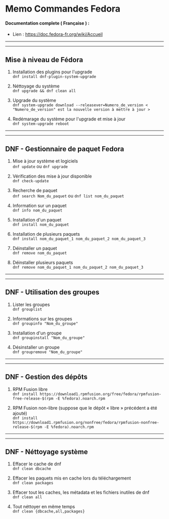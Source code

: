 # Memo Commandes Fedora  
#### Documentation complete ( Française ) :
- Lien : https://doc.fedora-fr.org/wiki/Accueil
---
---
## Mise à niveau de Fédora  
1. Installation des plugins pour l'upgrade  
    `dnf install dnf-plugin-system-upgrade` 

2. Néttoyage du système  
    `dnf upgrade && dnf clean all`  

3. Upgrade du système  
    `dnf system-upgrade download --releasever=Numero_de_version < "Numero_de_version" est la nouvelle version à mettre à jour >`  

4. Redémarage du système pour l'upgrade et mise à jour  
    `dnf system-upgrade reboot`  
---
---
## DNF - Gestionnaire de paquet Fedora  
1. Mise à jour système et logiciels  
    `dnf update` ou `dnf upgrade`  

2. Vérification des mise à jour disponible  
    `dnf check-update`

3. Recherche de paquet  
`dnf search Nom_du_paquet` ou `dnf list nom_du_paquet`  

4. Information sur un paquet  
    `dnf info nom_du_paquet`  

5. Installation d'un paquet  
    `dnf install nom_du_paquet`
    
6. Installation de plusieurs paquets  
    `dnf install nom_du_paquet_1 nom_du_paquet_2 nom_du_paquet_3`  

7. Déinstaller un paquet  
    `dnf remove nom_du_paquet`  

6. Déinstaller plusieurs paquets  
    `dnf remove nom_du_paquet_1 nom_du_paquet_2 nom_du_paquet_3`  
---
---
## DNF - Utilisation des groupes  
1. Lister les groupes  
    `dnf grouplist`  

2. Informations sur les groupes  
    `dnf groupinfo "Nom_du_groupe"`  

3. Installation d'un groupe  
    `dnf groupinstall "Nom_du_groupe"`  

4. Désinstaller un groupe  
    `dnf groupremove "Nom_du_groupe"`  
---
---
## DNF - Gestion des dépôts
1. RPM Fusion libre  
    `dnf install https://download1.rpmfusion.org/free/fedora/rpmfusion-free-release-$(rpm -E %fedora).noarch.rpm`  

2. RPM Fusion non-libre (suppose que le dépôt « libre » précédent a été ajouté)  
    `dnf install https://download1.rpmfusion.org/nonfree/fedora/rpmfusion-nonfree-release-$(rpm -E %fedora).noarch.rpm`  
---
---
## DNF - Néttoyage système  
1. Effacer le cache de dnf   
    `dnf clean dbcache`  

2. Effacer les paquets mis en cache lors du téléchargement  
    `dnf clean packages`  

3. Effacer tout les caches, les métadata et les fichiers inutiles de dnf   
    `dnf clean all`

4. Tout néttoyer en même temps  
    `dnf clean {dbcache,all,packages}`
